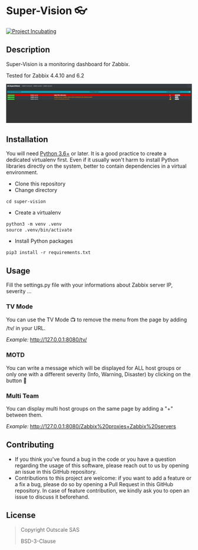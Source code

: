 # Super-Vision :eyeglasses:
[![Project Incubating](https://docs.outscale.com/fr/userguide/_images/Project-Incubating-blue.svg)](https://docs.outscale.com/en/userguide/Open-Source-Projects.html)

## Description
Super-Vision is a monitoring dashboard for Zabbix.

Tested for Zabbix 4.4.10 and 6.2

![](super-vision-example.png)

## Installation
You will need [Python 3.6+](https://www.python.org/) or later.
It is a good practice to create a dedicated virtualenv first. Even if it usually won't harm to install Python libraries directly on the system, better to contain dependencies in a virtual environment.

- Clone this repository
- Change directory
```
cd super-vision
```
- Create a virtualenv
```
python3 -m venv .venv
source .venv/bin/activate
```
- Install Python packages
```
pip3 install -r requirements.txt
```

## Usage
Fill the settings.py file with your informations about Zabbix server IP, severity ...

### TV Mode
You can use the TV Mode :tv: to remove the menu from the page by adding /tv/ in your URL.

_Example:_ http://127.0.0.1:8080/tv/

### MOTD

You can write a message which will be displayed for ALL host groups or only one with a different severity (Info, Warning, Disaster) by clicking on the button 
:speech_balloon:

### Multi Team
You can display multi host groups on the same page by adding a "+" between them.

_Example:_ http://127.0.0.1:8080/Zabbix%20proxies+Zabbix%20servers

## Contributing
- If you think you've found a bug in the code or you have a question regarding the usage of this software, please reach out to us by opening an issue in this GitHub repository.
- Contributions to this project are welcome: if you want to add a feature or a fix a bug, please do so by opening a Pull Request in this GitHub repository. In case of feature contribution, we kindly ask you to open an issue to discuss it beforehand.

## License
> Copyright Outscale SAS
>
> BSD-3-Clause
